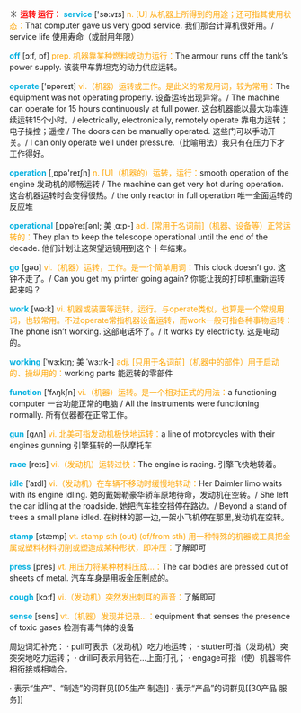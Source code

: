 ☀ <font color="red">**运转 运行：**</font>
<font color="sky blue">**service**</font> ['sə:vɪs] 
<font color="orange">n. [U] 从机器上所得到的用途；还可指其使用状态：</font>That computer gave us very good service. 我们那台计算机很好用。/ service life 使用寿命（或耐用年限）

<font color="sky blue">**off**</font> [ɔ:f, ɒf] 
<font color="orange">prep. 机器靠某种燃料或动力运行：</font>The armour runs off the tank’s power supply. 该装甲车靠坦克的动力供应运转。

<font color="sky blue">**operate**</font> ['ɒpəreɪt] 
<font color="orange">vi.（机器）运转或工作。是此义的常规用词，较为常用：</font>The equipment was not operating properly. 设备运转出现异常。/ The machine can operate for 15 hours continuously at full power. 这台机器能以最大功率连续运转15个小时。/ electrically, electronically, remotely operate 靠电力运转；电子操控；遥控 / The doors can be manually operated. 这些门可以手动开关。/ I can only operate well under pressure.（比喻用法）我只有在压力下才工作得好。

<font color="sky blue">**operation**</font> [͵ɒpə'reɪʃn] 
<font color="orange">n. [U]（机器的）运转，运行：</font>smooth operation of the engine 发动机的顺畅运转 / The machine can get very hot during operation. 这台机器运转时会变得很热。/ the only reactor in full operation 唯一全面运转的反应堆
           
<font color="sky blue">**operational**</font> [ˌɒpəˈreɪʃənl; 美 ˌɑ:p-]
<font color="orange">adj. [常用于名词前]（机器、设备等）正常运转的：</font>They plan to keep the telescope operational until the end of the decade. 他们计划让这架望远镜用到这个十年结束。

<font color="sky blue">**go**</font> [ɡəʊ] 
<font color="orange">vi.（机器）运转，工作。是一个简单用词：</font>This clock doesn’t go. 这钟不走了。/ Can you get my printer going again? 你能让我的打印机重新运转起来吗？

<font color="sky blue">**work**</font> [wə:k] 
<font color="orange">vi. 机器或装置等运转，运行。与operate类似，也算是一个常规用词，也较常用。不过operate常指机器设备运转，而work一般可指各种事物运转：</font>The phone isn’t working. 这部电话坏了。/ It works by electricity. 这是电动的。
           
<font color="sky blue">**working**</font> [ˈwɜ:kɪŋ; 美 ˈwɜ:rk-]
<font color="orange">adj. [只用于名词前]（机器中的部件）用于启动的、操纵用的：</font>working parts 能运转的零部件

<font color="sky blue">**function**</font> ['fʌŋkʃn] 
<font color="orange">vi.（机器）运转。是一个相对正式的用法：</font>a functioning computer 一台功能正常的电脑 / All the instruments were functioning normally. 所有仪器都在正常工作。

<font color="sky blue">**gun**</font> [ɡʌn] 
<font color="orange">vi. 北美可指发动机极快地运转：</font>a line of motorcycles with their engines gunning 引擎狂转的一队摩托车

<font color="sky blue">**race**</font> [reɪs] 
<font color="orange">vi.（发动机）运转过快：</font>The engine is racing. 引擎飞快地转着。
           
<font color="sky blue">**idle**</font> [ˈaɪdl]
<font color="orange">vi.（发动机）在车辆不移动时缓慢地转动：</font>Her Daimler limo waits with its engine idling. 她的戴姆勒豪华轿车原地待命，发动机在空转。/ She left the car idling at the roadside. 她把汽车挂空挡停在路边。/ Beyond a stand of trees a small plane idled. 在树林的那一边,一架小飞机停在那里,发动机在空转。

<font color="sky blue">**stamp**</font> [stæmp] 
<font color="orange">vt. stamp sth (out) (of/from sth) 用一种特殊的机器或工具把金属或塑料材料切削或塑造成某种形状，即冲压：</font>了解即可

<font color="sky blue">**press**</font> [pres] 
<font color="orange">vt. 用压力将某种材料压成…：</font>The car bodies are pressed out of sheets of metal. 汽车车身是用板金压制成的。

<font color="sky blue">**cough**</font> [kɔ:f] 
<font color="orange">vi.（发动机）突然发出刺耳的声音：</font>了解即可 

<font color="sky blue">**sense**</font> [sens] 
<font color="orange">vt.（机器）发现并记录…：</font>equipment that senses the presence of toxic gases 检测有毒气体的设备

周边词汇补充：
· pull可表示（发动机）吃力地运转；
· stutter可指（发动机）突突突地吃力运转；
· drill可表示用钻在…上面打孔；
· engage可指（使）机器零件相衔接或相啮合。

· 表示“生产”、“制造”的词群见[[05生产 制造]]
· 表示“产品”的词群见[[30产品 服务]]
